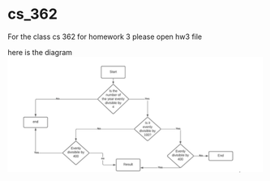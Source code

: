 # cs_362
For the class cs 362 for homework 3 please open hw3 file

here is the diagram 
![Chart](/hw3/diagram.png)
